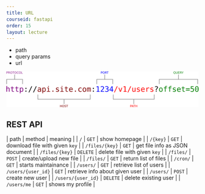 ```yaml
---
title: URL
courseid: fastapi
order: 15
layout: lecture
---
```



* path
* query params
* url


![URL Format Explained](images/url.format.explained.png)


## REST API

| path | method | meaning |
| `/`    | `GET` | show homepage |
| `/{key}` | `GET` | download file with given `key` |
| `/files/{key}` | `GET` | get file info as JSON document |
| `/files/{key}` | `DELETE` | delete file with given `key` |
| `/files/` | `POST` | create/upload new file |
| `/files/` | `GET` | return list of files |
| `/cron/` | `GET` | starts maintainance |
| `/users/` | `GET` | retrieve list of users |
| `/users/{user_id}` | `GET` | retrieve info about given user |
| `/users/` | `POST` | create new user |
| `/users/{user_id}` | `DELETE` | delete existing user |
| `/users/me` | `GET` | shows my profile |
